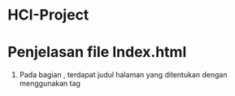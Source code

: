 # HCI-Project

<h1>Penjelasan file Index.html</h1>

1.	Pada bagian <head>, terdapat judul halaman yang ditentukan dengan menggunakan tag <title>.

2.	Kemudian, terdapat file CSS yang dihubungkan dengan menggunakan tag <link> dan atribut rel yang memiliki nilai "stylesheet" untuk menghubungkan file style.css dengan halaman HTML.


3.	Selanjutnya, ada blok skrip JavaScript yang dimulai dengan tag <script>. Di dalamnya, terdapat sebuah fungsi bernama proses().

4.	Fungsi proses() digunakan untuk memvalidasi input pada form sebelum data dikirimkan.


5.	Variabel-variabel seperti nama, kelamin, tempat, tgl, agama, status, kerja, alamat, nomor, nik, dan kk diinisialisasi dengan nilai dari elemen-elemen form menggunakan metode getElementById().

6.	Dilakukan serangkaian pengecekan kondisi, seperti apakah nama, nik, tgl, tempat, agama, status, kerja, alamat, nomor, dan kk memiliki nilai kosong atau tidak.


7.	Jika salah satu kondisi tidak terpenuhi, akan muncul pesan peringatan menggunakan fungsi alert() dan fungsi akan mengembalikan nilai false untuk mencegah pengiriman form.

8.	Jika semua kondisi terpenuhi, akan muncul pesan yang berisi data yang diisi pada form menggunakan fungsi alert().


9.	Setelah itu, akan muncul kotak dialog konfirmasi menggunakan fungsi confirm() untuk memastikan apakah data sudah benar atau tidak.

10.	Jika pengguna menekan tombol "OK" pada kotak dialog, fungsi proses() akan mengembalikan nilai true untuk mengirimkan form. Jika pengguna memilih tombol "Cancel", fungsi akan mengembalikan nilai false untuk mencegah pengiriman form.


11.	Di dalam <body>, terdapat elemen <form> yang memiliki atribut onsubmit yang mengeksekusi fungsi proses() saat form dikirim.

12.	Pada elemen form, terdapat judul "Pendaftaran KTP" yang ditampilkan dengan menggunakan tag h1.

13.	Selanjutnya, terdapat beberapa elemen form seperti input teks, pilihan (dropdown), dan textarea yang digunakan untuk mengumpulkan data dari pengguna.

14.	Setiap elemen form diberi atribut name yang akan digunakan saat form dikirimkan.


15.	Terdapat juga atribut id pada masing-masing elemen form yang digunakan dalam skrip JavaScript untuk mendapatkan nilai dari elemen tersebut.

16.	Beberapa elemen form juga diberi atribut placeholder untuk memberikan petunjuk kepada pengguna mengenai format yang diharapkan pada input.


17.	Terdapat sebuah checkbox yang diberi atribut required untuk memastikan bahwa pengguna harus mencentangnya sebelum form dapat dikirimkan.

18.	Terakhir, terdapat sebuah tombol submit dengan nilai "Daftar" yang akan mengirimkan form saat diklik.

   	<h1>Penjelasan file style.css</h1>
1.	body: Mengatur properti untuk elemen <body>, seperti jenis font yang digunakan (font-family) dan warna latar belakang (background-color).

2.	form: Mengatur properti untuk elemen <form>, seperti lebar maksimum (max-width), margin, padding, border, dan warna latar belakang.

3.	h1: Mengatur properti untuk elemen h1, seperti penataan teks di tengah (text-align: center).

4.	input[type="text"], input[type="date"]: Mengatur properti untuk elemen input dengan tipe "text" dan "date", seperti lebar (width), padding, margin bawah, border, dan jenis font.

5.	select: Mengatur properti untuk elemen <select>, seperti lebar, padding, margin bawah, border, dan jenis font.

6.	input[type="submit"]: Mengatur properti untuk elemen input dengan tipe "submit", seperti 

7.	lebar, padding, warna latar belakang, warna teks, border, dan kursor saat diarahkan.

8.	input[type="submit"]:hover: Mengatur properti saat elemen input dengan tipe "submit" diarahkan menggunakan kursor, seperti perubahan warna latar belakang.

9.	textarea: Mengatur properti untuk elemen <textarea>, seperti lebar, padding, margin bawah, border, pengaturan ulang ukuran vertikal, dan jenis font.



10.	Media Query:

-	@media only screen and (max-width: 600px): Mengatur properti dalam halaman saat lebar layar maksimum adalah 600px, khususnya untuk elemen <form> dengan memperkecil lebar maksimumnya.
-	@media only screen and (max-width: 400px): Mengatur properti dalam halaman saat lebar layar maksimum adalah 400px, khususnya untuk elemen input dengan tipe "text", <select>, dan input dengan tipe "date" dengan memperkecil ukuran fontnya.
-	@media only screen and (max-width: 320px): Mengatur properti dalam halaman saat lebar layar maksimum adalah 320px, khususnya untuk elemen input dengan tipe "text", <select>, dan input dengan tipe "date" dengan memperkecil ukuran fontn
